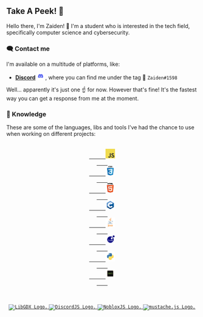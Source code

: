 ## Take A Peek! 👀

Hello there, I'm Zaiden! 👋 I'm a student who is interested in the tech field, specifically computer science and cybersecurity.

### 🗨️ Contact me

I'm available on a multitude of platforms, like:

- [**Discord**](https://discord.com/) <span><img height="18" alt="Discord Logo." src="https://raw.githubusercontent.com/github/explore/2a3ce46f963399611d8e2054bb0ce9a4b539296a/topics/discord/discord.png"></spam> , where you can find me under the tag 🔗 `Zaiden#1598`

Well... apparently it's just one ☝️ for now. However that's fine! It's the fastest way you can get a response from me at the moment.

### 🧠 Knowledge

These are some of the languages, libs and tools I've had the chance to use when working on different projects:

<p align="center">
  <a href="https://github.com/topics/javascript" target="_blank">
    <code>
      <img height="25" alt="JavaScript Logo." title="JavaScript" src="https://raw.githubusercontent.com/github/explore/80688e429a7d4ef2fca1e82350fe8e3517d3494d/topics/javascript/javascript.png">
    </code>
  </a>
  <a href="https://github.com/topics/css" target="_blank">
    <code>
      <img height="25" alt="CSS Logo." title="CSS" src="https://raw.githubusercontent.com/github/explore/80688e429a7d4ef2fca1e82350fe8e3517d3494d/topics/css/css.png">
    </code>
  </a>
  <a href="https://github.com/topics/html" target="_blank">
    <code>
      <img height="25" alt="HTML Logo." title="HTML" src="https://raw.githubusercontent.com/github/explore/80688e429a7d4ef2fca1e82350fe8e3517d3494d/topics/html/html.png">
    </code>
  </a>
  <a href="https://github.com/topics/c" target="_blank">
    <code>
      <img height="25" alt="C Logo." title="C" src="https://raw.githubusercontent.com/github/explore/f3e22f0dca2be955676bc70d6214b95b13354ee8/topics/c/c.png">
    </code>
  </a>
  <a href="https://github.com/topics/java" target="_blank">
    <code>
      <img height="25" alt="Java Logo." title="Java" src="https://raw.githubusercontent.com/github/explore/5b3600551e122a3277c2c5368af2ad5725ffa9a1/topics/java/java.png">
    </code>
  </a>
  <a href="https://github.com/topics/lua" target="_blank">
    <code>
      <img height="25" alt="Lua Logo." title="Lua" src="https://raw.githubusercontent.com/github/explore/80688e429a7d4ef2fca1e82350fe8e3517d3494d/topics/lua/lua.png">
    </code>
  </a>
  <a href="https://github.com/topics/python" target="_blank">
    <code>
      <img height="25" alt="Python Logo." title="Python" src="https://raw.githubusercontent.com/github/explore/80688e429a7d4ef2fca1e82350fe8e3517d3494d/topics/python/python.png">
    </code>
  </a>
  <a href="https://github.com/topics/assembly" target="_blank">
    <code>
      <img height="25" alt="Assembly Logo." title="Assembly" src="https://raw.githubusercontent.com/github/explore/e495457f5ff28c343f9e422f8e3cf80fd3e80890/topics/assembly/assembly.png">
    </code>
  </a>
</p>
</br>
<p align="center">
  <a href="https://github.com/libgdx" target="_blank">
    <code><img height="25" alt="LibGDX Logo." title="LibGDX" src="https://avatars.githubusercontent.com/u/509841"></code>
  </a>
  <a href="https://github.com/discordjs" target="_blank">
    <code><img height="25" alt="DiscordJS Logo." title="DiscordJS" src="https://avatars.githubusercontent.com/u/26492485"></code>
  </a>
  <a href="https://github.com/noblox" target="_blank">
    <code><img height="25" alt="NobloxJS Logo." title="NobloxJS" src="https://avatars.githubusercontent.com/u/81932091"></code>
  </a>
  <a href="https://github.com/janl/mustache.js" target="_blank">
    <code><img height="25" alt="mustache.js Logo." title="mustache.js" src="https://railsware.com/blog/wp-content/uploads/2012/04/mustache-150x150.png"></code>
  </a>
</p>